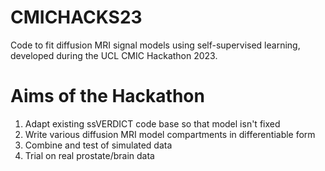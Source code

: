 # CMICHACKS23

Code to fit diffusion MRI signal models using self-supervised learning, developed during the UCL CMIC Hackathon 2023.

# Aims of the Hackathon

1. Adapt existing ssVERDICT code base so that model isn't fixed
2. Write various diffusion MRI model compartments in differentiable form
3. Combine and test of simulated data
4. Trial on real prostate/brain data

